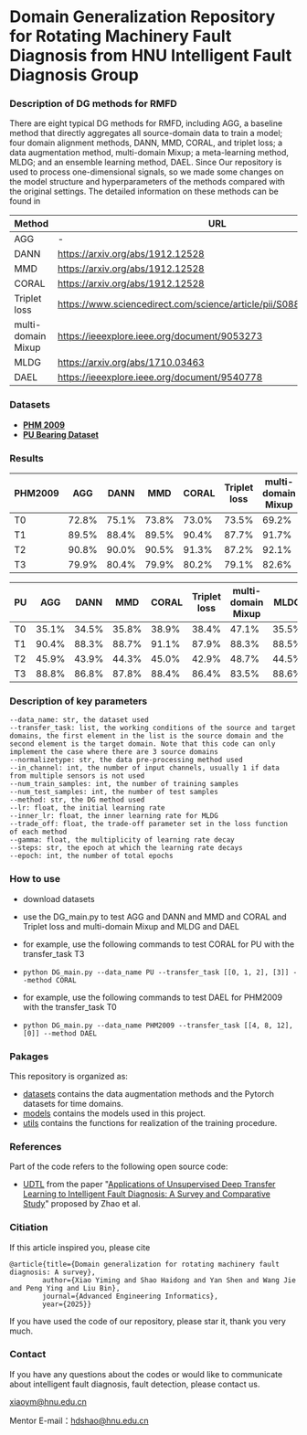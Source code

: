 # Domain Generalization Repository for Rotating Machinery Fault Diagnosis from HNU Intelligent Fault Diagnosis Group
### Description of DG methods for RMFD
There are eight typical DG methods for RMFD, including AGG, a baseline method that directly aggregates all source-domain data to train a model; four domain alignment methods, DANN, MMD, CORAL, and triplet loss; a data augmentation method, multi-domain Mixup; a meta-learning method, MLDG; and an ensemble learning method, DAEL. Since Our repository is used to process one-dimensional signals, so we made some changes on the model structure and hyperparameters of the methods compared with the original settings. The detailed information on these methods can be found in

|Method              |URL
|------------------- |-------------------------------------------------------------------|
|AGG                 |-
|DANN                |https://arxiv.org/abs/1912.12528                                   |
|MMD                 |https://arxiv.org/abs/1912.12528                                   |
|CORAL               |https://arxiv.org/abs/1912.12528                                   |
|Triplet loss        |https://www.sciencedirect.com/science/article/pii/S0888327022001686|
|multi-domain Mixup  |https://ieeexplore.ieee.org/document/9053273                       |
|MLDG                |https://arxiv.org/abs/1710.03463                                   |
|DAEL                |https://ieeexplore.ieee.org/document/9540778                       |

### Datasets

- **[PHM 2009](https://www.phmsociety.org/competition/PHM/09/apparatus)**
- **[PU Bearing Dataset](https://mb.uni-paderborn.de/kat/forschung/datacenter/bearing-datacenter/)**

### Results

|PHM2009|AGG  |DANN |MMD  |CORAL|Triplet loss|multi-domain Mixup|MLDG |DAEL |
|-------|-----|-----|-----|-----|------------|------------------|-----|-----|
|T0     |72.8%|75.1%|73.8%|73.0%|73.5%       |69.2%             |73.4%|59.9%|
|T1     |89.5%|88.4%|89.5%|90.4%|87.7%       |91.7%             |90.0%|92.2%|
|T2     |90.8%|90.0%|90.5%|91.3%|87.2%       |92.1%             |91.1%|92.3%|
|T3     |79.9%|80.4%|79.9%|80.2%|79.1%       |82.6%             |79.3%|68.1%|

|PU     |AGG  |DANN |MMD  |CORAL|Triplet loss|multi-domain Mixup|MLDG |DAEL |
|-------|-----|-----|-----|-----|------------|------------------|-----|-----|
|T0     |35.1%|34.5%|35.8%|38.9%|38.4%       |47.1%             |35.5%|36.2%|
|T1     |90.4%|88.3%|88.7%|91.1%|87.9%       |88.3%             |88.5%|80.0%|
|T2     |45.9%|43.9%|44.3%|45.0%|42.9%       |48.7%             |44.5%|35.3%|
|T3     |88.8%|86.8%|87.8%|88.4%|86.4%       |83.5%             |88.6%|73.5%|

### Description of key parameters

```
--data_name: str, the dataset used
--transfer_task: list, the working conditions of the source and target domains, the first element in the list is the source domain and the second element is the target domain. Note that this code can only implement the case where there are 3 source domains
--normalizetype: str, the data pre-processing method used
--in_channel: int, the number of input channels, usually 1 if data from multiple sensors is not used
--num_train_samples: int, the number of training samples
--num_test_samples: int, the number of test samples
--method: str, the DG method used
--lr: float, the initial learning rate
--inner_lr: float, the inner learning rate for MLDG
--trade_off: float, the trade-off parameter set in the loss function of each method
--gamma: float, the multiplicity of learning rate decay
--steps: str, the epoch at which the learning rate decays
--epoch: int, the number of total epochs
```

### How to use
- download datasets
- use the DG_main.py to test AGG and DANN and MMD and CORAL and Triplet loss and multi-domain Mixup and MLDG and DAEL

- for example, use the following commands to test CORAL for PU with the transfer_task T3
- `python DG_main.py --data_name PU --transfer_task [[0, 1, 2], [3]] --method CORAL`
- for example, use the following commands to test DAEL for PHM2009 with the transfer_task T0
- `python DG_main.py --data_name PHM2009 --transfer_task [[4, 8, 12],[0]] --method DAEL`

### Pakages

This repository is organized as:
- [datasets](https://github.com/xiaoyiming1999/DG-for-RMFD/tree/main/datasets) contains the data augmentation methods and the Pytorch datasets for time domains.
- [models](https://github.com/xiaoyiming1999/DG-for-RMFD/tree/main/models) contains the models used in this project.
- [utils](https://github.com/xiaoyiming1999/DG-for-RMFD/tree/main/utils) contains the functions for realization of the training procedure.

### References

Part of the code refers to the following open source code:
- [UDTL](https://github.com/ZhaoZhibin/UDTL) from the paper "[Applications of Unsupervised Deep Transfer Learning to Intelligent Fault Diagnosis: A Survey and Comparative Study](https://ieeexplore.ieee.org/document/9552620)" proposed by Zhao et al.

### Citiation

If this article inspired you, please cite

```
@article{title={Domain generalization for rotating machinery fault diagnosis: A survey},
        author={Xiao Yiming and Shao Haidong and Yan Shen and Wang Jie and Peng Ying and Liu Bin},
        journal={Advanced Engineering Informatics},
        year={2025}}
```

If you have used the code of our repository, please star it, thank you very much.

### Contact

If you have any questions about the codes or would like to communicate about intelligent fault diagnosis, fault detection, please contact us.

xiaoym@hnu.edu.cn

Mentor E-mail：hdshao@hnu.edu.cn

